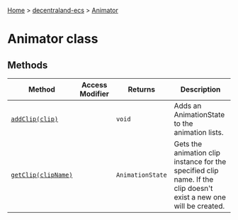 [Home](./index) &gt; [decentraland-ecs](./decentraland-ecs.md) &gt; [Animator](./decentraland-ecs.animator.md)

# Animator class

## Methods

|  Method | Access Modifier | Returns | Description |
|  --- | --- | --- | --- |
|  [`addClip(clip)`](./decentraland-ecs.animator.addclip.md) |  | `void` | Adds an AnimationState to the animation lists. |
|  [`getClip(clipName)`](./decentraland-ecs.animator.getclip.md) |  | `AnimationState` | Gets the animation clip instance for the specified clip name. If the clip doesn't exist a new one will be created. |

